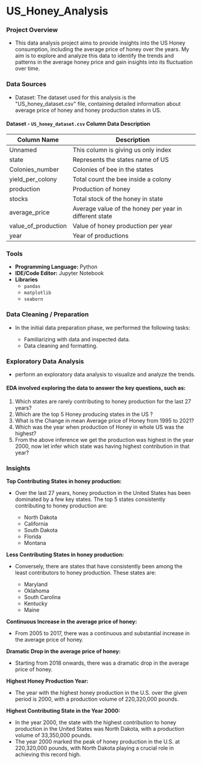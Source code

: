 # US_Honey_Analysis

### Project Overview
- This data analysis project aims to provide insights into the US Honey consumption, including the average price of honey over the years. My aim is to explore and analyze this data to identify the trends and patterns in the average honey price and gain insights into its fluctuation over time.

### Data Sources
- Dataset: The dataset used for this analysis is the "US_honey_dataset.csv" file, containing detailed information about average price of honey and honey production states in US.

#### Dataset - `US_honey_dataset.csv` Column Data Description

|Column Name|Description|
|-----------|-----------|
|Unnamed |This column is giving us only index|
|state|Represents the states name of US|
|Colonies_number|Colonies of bee in the states|
|yield_per_colony| Total count the bee inside a colony|
|production|Production of honey|
|stocks |Total stock of the honey in state|
|average_price|Average value of the honey per year in different state|
|value_of_production|Value of honey production per year|
|year|Year of productions|

### Tools
- **Programming Language:** Python
- **IDE/Code Editor:** Jupyter Notebook
- **Libraries**
  - `pandas`
  - `matplotlib`
  - `seaborn`

### Data Cleaning / Preparation
- In the initial data preparation phase, we performed the following tasks:

   - Familiarizing with data and inspected data.
   - Data cleaning and formatting.

### Exploratory Data Analysis
- perform an exploratory data analysis to visualize and analyze the trends.
  
#### EDA involved exploring the data to answer the key questions, such as:

1. Which states are rarely contributing to honey production for the last 27 years?
2. Which are the top 5 Honey producing states in the US ?
3. What is the Change in mean Average price of Honey from 1995 to 2021?
4. Which was the year when production of Honey in whole US was the highest?
5. From the above inference we get the production was highest in the year 2000, now let infer which state was having highest contribution in that year?
 
### Insights
**Top Contributing States in honey production:**
- Over the last 27 years, honey production in the United States has been dominated by a few key states. The top 5 states consistently contributing to honey production are:

  - North Dakota
  - California
  - South Dakota
  - Florida
  - Montana

**Less Contributing States in honey production:**
- Conversely, there are states that have consistently been among the least contributors to honey production. These states are:

  - Maryland
  - Oklahoma
  - South Carolina
  - Kentucky
  - Maine

**Continuous Increase in the average price of honey:** 
- From 2005 to 2017, there was a continuous and substantial increase in the average price of honey. 

**Dramatic Drop in the average price of honey:**
- Starting from 2018 onwards, there was a dramatic drop in the average price of honey. 

**Highest Honey Production Year:**
- The year with the highest honey production in the U.S. over the given period is 2000, with a production volume of 220,320,000 pounds.

**Highest Contributing State in the Year 2000:**
- In the year 2000, the state with the highest contribution to honey production in the United States was North Dakota, with a production volume of 33,350,000 pounds.
- The year 2000 marked the peak of honey production in the U.S. at 220,320,000 pounds, with North Dakota playing a crucial role in achieving this record high. 


